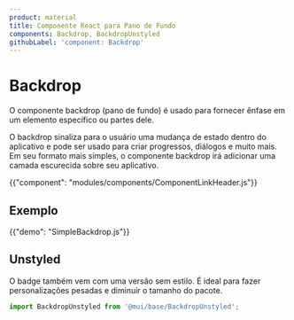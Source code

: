 ```yaml
---
product: material
title: Componente React para Pano de Fundo
components: Backdrop, BackdropUnstyled
githubLabel: 'component: Backdrop'
---
```


# Backdrop

<p class="description">O componente backdrop (pano de fundo) é usado para fornecer ênfase em um elemento específico ou partes dele.</p>

O backdrop sinaliza para o usuário uma mudança de estado dentro do aplicativo e pode ser usado para criar progressos, diálogos e muito mais. Em seu formato mais simples, o componente backdrop irá adicionar uma camada escurecida sobre seu aplicativo.

{{"component": "modules/components/ComponentLinkHeader.js"}}

## Exemplo

{{"demo": "SimpleBackdrop.js"}}

## Unstyled

O badge também vem com uma versão sem estilo. É ideal para fazer personalizações pesadas e diminuir o tamanho do pacote.

```js
import BackdropUnstyled from '@mui/base/BackdropUnstyled';
```
